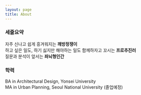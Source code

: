 ```yaml
---
layout: page
title: About
---
```


### 세줄요약
자주 신나고 쉽게 흥겨워지는 **깨방정쟁이**  
하고 싶은 일도, 하기 싫지만 해야하는 일도 함께하자고 꼬시는 **프로추진러**  
질문과 분석이 앞서는 **좌뇌형인간**

### 학력
BA in Architectural Design, Yonsei University  
MA in Urban Planning, Seoul National University (졸업예정)
